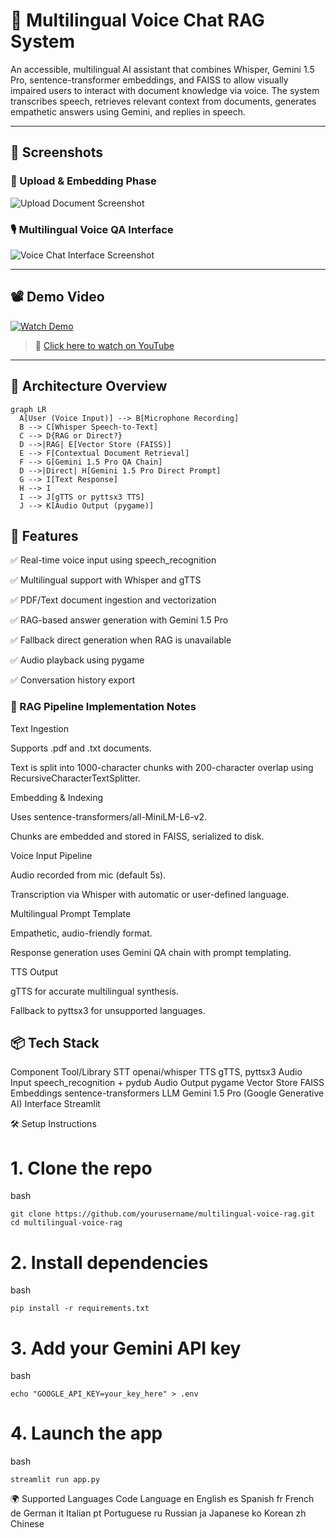 # 🎤 Multilingual Voice Chat RAG System

An accessible, multilingual AI assistant that combines Whisper, Gemini 1.5 Pro, sentence-transformer embeddings, and FAISS to allow visually impaired users to interact with document knowledge via voice. The system transcribes speech, retrieves relevant context from documents, generates empathetic answers using Gemini, and replies in speech.

---

## 📸 Screenshots

### 🧾 Upload & Embedding Phase
![Upload Document Screenshot](assets/screenshots/upload_embed.png)

### 🎙️ Multilingual Voice QA Interface
![Voice Chat Interface Screenshot](assets/screenshots/voice_chat_interface.png)

---

## 📽️ Demo Video

[![Watch Demo](https://img.youtube.com/vi/YOUR_VIDEO_ID_HERE/0.jpg)](https://www.youtube.com/watch?v=YOUR_VIDEO_ID_HERE)

> 🔗 [Click here to watch on YouTube](https://www.youtube.com/watch?v=YOUR_VIDEO_ID_HERE)

---

## 📐 Architecture Overview

```mermaid
graph LR
  A[User (Voice Input)] --> B[Microphone Recording]
  B --> C[Whisper Speech-to-Text]
  C --> D{RAG or Direct?}
  D -->|RAG| E[Vector Store (FAISS)]
  E --> F[Contextual Document Retrieval]
  F --> G[Gemini 1.5 Pro QA Chain]
  D -->|Direct| H[Gemini 1.5 Pro Direct Prompt]
  G --> I[Text Response]
  H --> I
  I --> J[gTTS or pyttsx3 TTS]
  J --> K[Audio Output (pygame)]
```

## 🚀 Features
✅ Real-time voice input using speech_recognition

✅ Multilingual support with Whisper and gTTS

✅ PDF/Text document ingestion and vectorization

✅ RAG-based answer generation with Gemini 1.5 Pro

✅ Fallback direct generation when RAG is unavailable

✅ Audio playback using pygame

✅ Conversation history export

### 🧠 RAG Pipeline Implementation Notes
Text Ingestion

Supports .pdf and .txt documents.

Text is split into 1000-character chunks with 200-character overlap using RecursiveCharacterTextSplitter.

Embedding & Indexing

Uses sentence-transformers/all-MiniLM-L6-v2.

Chunks are embedded and stored in FAISS, serialized to disk.

Voice Input Pipeline

Audio recorded from mic (default 5s).

Transcription via Whisper with automatic or user-defined language.

Multilingual Prompt Template

Empathetic, audio-friendly format.

Response generation uses Gemini QA chain with prompt templating.

TTS Output

gTTS for accurate multilingual synthesis.

Fallback to pyttsx3 for unsupported languages.

## 📦 Tech Stack
Component	Tool/Library
STT	openai/whisper
TTS	gTTS, pyttsx3
Audio Input	speech_recognition + pydub
Audio Output	pygame
Vector Store	FAISS
Embeddings	sentence-transformers
LLM	Gemini 1.5 Pro (Google Generative AI)
Interface	Streamlit

🛠 Setup Instructions
# 1. Clone the repo
bash 
```
git clone https://github.com/yourusername/multilingual-voice-rag.git
cd multilingual-voice-rag
```

# 2. Install dependencies
bash 
```
pip install -r requirements.txt
```
# 3. Add your Gemini API key
bash
```
echo "GOOGLE_API_KEY=your_key_here" > .env
```

# 4. Launch the app
bash 
```
streamlit run app.py
```
🌍 Supported Languages
Code	Language
en	English
es	Spanish
fr	French
de	German
it	Italian
pt	Portuguese
ru	Russian
ja	Japanese
ko	Korean
zh	Chinese
